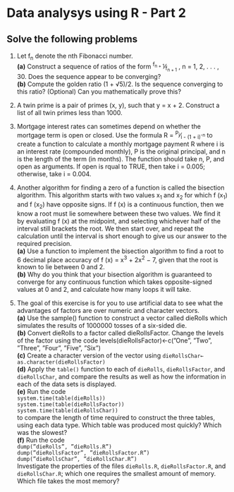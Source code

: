 
# Data analysys using R - Part 2
## Solve the following problems

1. Let f<sub>n</sub> denote the nth Fibonacci number. <br>
**(a)** Construct a sequence of
ratios of the form <sup>f<sub>n + 1</sub></sup>&frasl;<sub>f<sub>n + 1</sub></sub>
, n = 1, 2, . . . , 30. Does the sequence appear to be converging? <br>
**(b)** Compute the golden ratio (1 + √5)/2. Is the sequence converging to this ratio? (Optional) Can you mathematically prove this?

2. A twin prime is a pair of primes (x, y), such that y = x + 2.
Construct a list of all twin primes less than 1000.

3. Mortgage interest rates can sometimes depend on whether the
mortgage term is open or closed. Use the formula R = <sup>P<sub>i</sub></sup>&frasl;<sub>i - (1 + i)<sup>-n</sup></sub> to 
create a function to calculate a monthly mortgage payment R where i
is an interest rate (compounded monthly), P is the original principal,
and n is the length of the term (in months). The function should take
n, P, and open as arguments. If open is rqual to TRUE, then take i =
0.005; otherwise, take i = 0.004.

4. Another algorithm for finding a zero of a function is called the
bisection algorithm. This algorithm starts with two values x<sub>1</sub> and x<sub>2</sub>
for which f (x<sub>1</sub>) and f (x<sub>2</sub>) have opposite signs. If f (x) is a continuous
function, then we know a root must lie somewhere between these two
values. We find it by evaluating f (x) at the midpoint, and selecting
whichever half of the interval still brackets the root. We then start
over, and repeat the calculation until the interval is short enough to
give us our answer to the required precision. <br>
**(a)** Use a function to
implement the bisection algorithm to find a root to 6 decimal place
accuracy of f (x) = x<sup>3</sup> + 2x<sup>2</sup> − 7, given that the root is known to lie
between 0 and 2. <br>
**(b)** Why do you think that your bisection algorithm
is guaranteed to converge for any continuous function which takes
opposite-signed values at 0 and 2, and calculate how many loops it
will take.

5. The goal of this exercise is for you to use artificial data to see what
the advantages of factors are over numeric and character vectors.<br>
**(a)** Use the sample() function to construct a vector called dieRolls
which simulates the results of 1000000 tosses of a six-sided die.<br>
**(b)** Convert dieRolls to a factor called dieRollsFactor. Change the
levels of the factor using the code
levels(dieRollsFactor)←c(”One”, ”Two”, ”Three”, ”Four”, ”Five”,
”Six”)<br>
**(c)** Create a character version of the vector using ```dieRollsChar← as.character(dieRollsFactor)```<br>
**(d)** Apply the ```table()``` function to each of ```dieRolls```, ```dieRollsFactor```, and
```dieRollsChar```, and compare the results as well as how the information
in each of the data sets is displayed.<br>
**(e)** Run the code<br>
```system.time(table(dieRolls))```<br>
```system.time(table(dieRollsFactor))```<br>
```system.time(table(dieRollsChar))```<br>
to compare the length of time required to construct the three tables,
using each data type. Which table was produced most quickly?
Which was the slowest?<br>
**(f)** Run the code<br>
```dump(”dieRolls”, ”dieRolls.R”)```<br>
```dump(”dieRollsFactor”, ”dieRollsFactor.R”)```<br>
```dump(”dieRollsChar”, ”dieRollsChar.R”)```<br>
Investigate the properties of the files ```dieRolls.R```, ```dieRollsFactor.R```, and ```dieRollsChar.R```; which one requires the smallest amount of memory. Which file takes the most memory?
